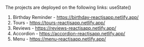 The projects are deployed on the following links:
useState()
1. Birthday Reminder - https://birthday-reactjsapp.netlify.app/
2. Tours - https://tours-reactjsapp.netlify.app/
3. Reviews - https://reviews-reactjsapp.netlify.app/
4. Accordion - https://accordion-reactjsapp.netlify.app/
5. Menu - https://menu-reactjsapp.netlify.app/